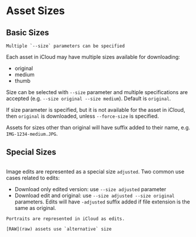 # Asset Sizes

## Basic Sizes

```{versionchanged} 1.19.0
Multiple `--size` parameters can be specified
```

Each asset in iCloud may have multiple sizes available for downloading:
- original
- medium
- thumb

Size can be selected with `--size` parameter and multiple specifications are accepted (e.g. `--size original --size medium`). Default is `original`.

If size parameter is specified, but it is not available for the asset in iCloud, then `original` is downloaded, unless `--force-size` is specified.

Assets for sizes other than original will have suffix added to their name, e.g. `IMG-1234-medium.JPG`.

## Special Sizes

```{versionadded} 1.19.0
```

Image edits are represented as a special size `adjusted`. Two common use cases related to edits:
- Download only edited version: use `--size adjusted` parameter
- Download edit and original: use `--size adjusted --size original` parameters. Edits will have `-adjusted` suffix added if file extension is the same as original.

```{note}
Portraits are represented in iCloud as edits.
```

```{seealso}
[RAW](raw) assets use `alternative` size
```
